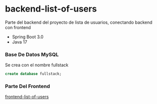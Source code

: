 # backend-list-of-users
Parte del backend del proyecto de lista de usuarios, conectando backend con frontend

* Spring Boot 3.0
* Java 17

### Base De Datos MySQL

Se crea con el nombre fullstack
```sql
create database fullstack;
```

### Parte Del Frontend 
[ frontend-list-of-users](https://github.com/Diegocastro21/frontend-list-of-users.git)


